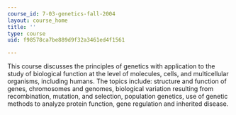 ```yaml
---
course_id: 7-03-genetics-fall-2004
layout: course_home
title: ''
type: course
uid: f98578ca7be889d9f32a3461ed4f1561

---
```

This course discusses the principles of genetics with application to the study of biological function at the level of molecules, cells, and multicellular organisms, including humans. The topics include: structure and function of genes, chromosomes and genomes, biological variation resulting from recombination, mutation, and selection, population genetics, use of genetic methods to analyze protein function, gene regulation and inherited disease.
